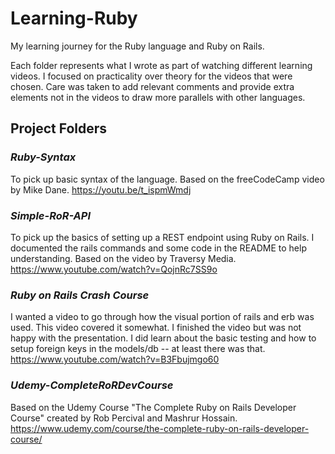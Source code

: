 # Learning-Ruby

My learning journey for the Ruby language and Ruby on Rails.

Each folder represents what I wrote as part of watching different learning videos.  I focused on practicality over theory for the videos that were chosen.  Care was taken to add relevant comments and provide extra elements not in the videos to draw more parallels with other languages.

## Project Folders

### _**Ruby-Syntax**_

To pick up basic syntax of the language.  Based on the freeCodeCamp video by Mike Dane. <https://youtu.be/t_ispmWmdj>  

### _**Simple-RoR-API**_

To pick up the basics of setting up a REST endpoint using Ruby on Rails.  I documented the rails commands and some code in the README to help understanding. Based on the video by Traversy Media. <https://www.youtube.com/watch?v=QojnRc7SS9o>

### _**Ruby on Rails Crash Course**_

I wanted a video to go through how the visual portion of rails and erb was used. This video covered it somewhat.  I finished the video but was not happy with the presentation.  I did learn about the basic testing and how to setup foreign keys in the models/db -- at least there was that. <https://www.youtube.com/watch?v=B3Fbujmgo60>

### _**Udemy-CompleteRoRDevCourse**_

Based on the Udemy Course "The Complete Ruby on Rails Developer Course" created by Rob Percival and Mashrur Hossain.  <https://www.udemy.com/course/the-complete-ruby-on-rails-developer-course/>
